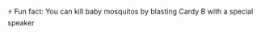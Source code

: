 
<!DOCTYPE html>
<html>
  <head>
    <title>
      Hello, World!
    </title>
    <br>
    <br>
  <body>
    <p>
      ⚡ Fun fact: You can kill baby mosquitos by blasting Cardy B with a special speaker
    </p>
  </body>

</html>

<!---
red-Camel/red-Camel is a ✨ special ✨ repository because its `README.md` (this file) appears on your GitHub profile.
You can click the Preview link to take a look at your changes.
--->

